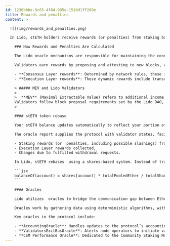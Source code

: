 ```yaml
---
id: 1236bbbe-8c65-4f84-995e-1510d1ff260e
title: Rewards and penalties
content: >

  ![](img/rewards_and_penalties.png)

  In Lido, stETH holders receive rewards (or penalties) from staking based on the performance of Lido-participating validators in Ethereum’s proof-of-stake network. As stETH is a rebasing token, rewards are continuously (on a daily basis) reflected in your stETH balance, providing a seamless staking experience. For users who prefer a value-accruing token approach, stETH can also be wrapped into wstETH.

    ### How Rewards and Penalties Are Calculated

    The Lido oracle mechanisms are responsible for maintaining the connection between the Execution Layer and Consensus Layer portions of the Lido protocol. As a part of this set of activities, oracles synchronize data between the Execution and Consensus Layers, reflecting validator rewards and penalties for stETH holders via the daily rebase mechanism.

    Validators earn rewards by proposing and attesting to new blocks, activities critical to Ethereum’s security. Rewards and penalties are determined algorithmically by the Ethereum consensus mechanism and depend on factors like validator uptime, correctness and timeliness of duty performance, and general network conditions. Validator rewards come in two forms:

    - **Consensus Layer rewards**: Determined by network rules, these include block proposal and attestation rewards, distributed predictably based on validator performance.
    - **Execution Layer rewards**: These dynamic rewards include transaction tips (priority fees) and possible Maximal Extractable Value (MEV) rewards, which depend on demand for blockspace, network congestion, and  block building effectiveness.

    > ##### MEV and Lido Validators
    >
    >  **MEV** (Maximal Extractable Value) refers to additional income earned by validators through optimized transaction ordering in block proposals. Using tools such as **MEV-Boost**, validators can outsource block building activities to  block builders and MEV searchers to capture extra value. For blocks proposed by Lido validators, MEV rewards are sent by builders to the Lido Execution Rewards Vault, meaning that  this  income benefits both node operators as well as stETH holders.
    Validators follow block proposal requirements set by the Lido DAO, which guides  staker benefits while maintaining network fairness.
    >

    #### stETH token rebase

    Your stETH balance updates automatically to reflect your portion of rewards earned or penalties incurred by the wider Lido validator set, ensuring your balance updates automatically without any required user action. This process, known as a token rebase, occurs daily around 12:30 UTC based on data provided by the Lido AccountingOracle, though the exact timing may vary.

    The oracle report supplies the protocol with validator states, facilitates stETH withdrawal requests, and adjusts the total stETH supply (reflecting the rewards or penalties accrued by the validators underlying the protocol). The rebasing process algorithmically updates balances to account for:

    - Staking rewards (or  penalties, including possible slashings) from the Consensus Layer,
    - Execution Layer rewards collected,
    - Changes due to fulfilled withdrawal requests.

    In Lido, stETH rebases  using a shares-based system. Instead of tracking individual balances directly, the protocol records the share of the total pool owned by each account. Your balance is calculated as:

    ```jsx
    balanceOf(account) = shares[account] * totalPooledEther / totalShares
    ```

    #### Oracles

    Lido utilizes  oracles to bridge the communication gap between Ethereum’s Execution Layer, where the Lido smart contracts reside, and the Consensus Layer, where validators function. This mechanism is required  due to limited native channels between the two layers. Oracles supply the protocol with real-time validator states, balances, and additional off-chain data necessary for protocol functionality.

    Oracles work by gathering data using deterministic algorithms, with a quorum of 5 out of 9 participants required to validate and deliver reports to the protocol. Built-in safety mechanisms verify Oracle data to prevent disruptions caused by anomalies or malicious inputs.

    Key oracles in the protocol include:

    - **AccountingOracle**: Handles updates to the protocol’s accounting balances, including rewards, penalties, withdrawal finalization, and historical data. Reports are generated daily around 12:30 UTC.
    - **ValidatorsExitBusOracle**: Alerts node operators to initiate validator exits, enabling users to withdraw ETH. Reports are provided three times daily, approximately at 12:30, 20:30, and 4:30 UTC.
    - **CSM Performance Oracle**: Dedicated to the Community Staking Module (CSM) [will Lead to Community Staking page in Lido NO section], it tracks detailed node operator performance metrics to fairly distribute rewards based on participation.---
---
```

